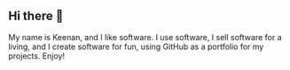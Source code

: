 ## Hi there 👋

My name is Keenan, and I like software. I use software, I sell software for a living, and I create software for fun, using GitHub as a portfolio for my projects. Enjoy!

<!--
**keenanbruni/keenanbruni** is a ✨ _special_ ✨ repository because its `README.md` (this file) appears on your GitHub profile.

Here are some ideas to get you started:

- 🔭 I’m currently working on ...
- 🌱 I’m currently learning ...
- 👯 I’m looking to collaborate on ...
- 🤔 I’m looking for help with ...
- 💬 Ask me about ...
- 📫 How to reach me: ...
- 😄 Pronouns: ...
- ⚡ Fun fact: ...
-->

